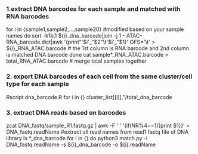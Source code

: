 ### 1.extract DNA barcodes for each sample and matched with RNA barcodes
for i in {sample1,sample2,...,sample20} #modified based on your sample names
do
sort -k1b,1 ${i}_dna_barcode|join -j 1 - ATAC-RNA_barcode.dict|awk '{print"'$i'_"$2"\t'$i'_"$1}' OFS='\t' > ${i}_RNA_ATAC.barcode # the 1st column is RNA barcode and 2nd column is matched DNA barcode
done
cat sample*_RNA_ATAC.barcode > total_RNA_ATAC.barcode # merge total samples together
### 2. export DNA barcodes of each cell from the same cluster/cell type for each sample
Rscript dna_barcode.R
for i in {}
cluster_list[[i]],"/total_dna_barcode
### 3. extract DNA reads based on barcodes
zcat DNA_fastq/sample_R1.fastq.gz | awk -F ' ' '{if(NR%4==1){print $1}}' > DNA_fastq.readName #extract all read names from read1 fastq file of DNA library
ls *_dna_barcode 
for i in {}
do
python3 match.py -l DNA_fastq.readName
-s ${i}_dna_barcode  -o ${i}.readName

